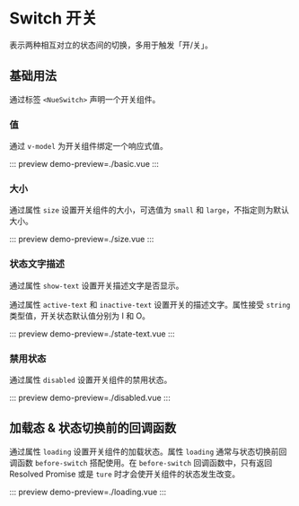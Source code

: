 # Switch 开关

表示两种相互对立的状态间的切换，多用于触发「开/关」。

## 基础用法

通过标签 `<NueSwitch>` 声明一个开关组件。

### 值

通过 `v-model` 为开关组件绑定一个响应式值。

::: preview
demo-preview=./basic.vue
:::

### 大小

通过属性 `size` 设置开关组件的大小，可选值为 `small` 和 `large`，不指定则为默认大小。

::: preview
demo-preview=./size.vue
:::

### 状态文字描述

通过属性 `show-text` 设置开关描述文字是否显示。

通过属性 `active-text` 和 `inactive-text` 设置开关的描述文字。属性接受 `string` 类型值，开关状态默认值分别为
I 和 O。

::: preview
demo-preview=./state-text.vue
:::

### 禁用状态

通过属性 `disabled` 设置开关组件的禁用状态。

::: preview
demo-preview=./disabled.vue
:::

## 加载态 & 状态切换前的回调函数

通过属性 `loading` 设置开关组件的加载状态。属性 `loading` 通常与状态切换前回调函数 `before-switch`
搭配使用。在 `before-switch` 回调函数中，只有返回 Resolved Promise 或是 `ture` 时才会使开关组件的状态发生改变。

::: preview
demo-preview=./loading.vue
:::
